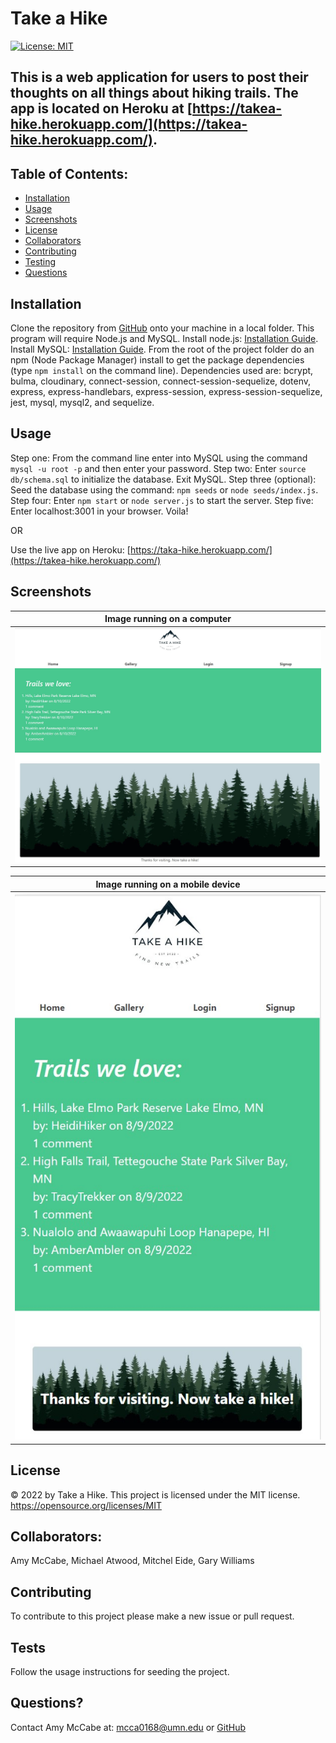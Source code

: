 # Take a Hike

[![License: MIT](https://img.shields.io/badge/License-MIT-yellow.svg)](https://opensource.org/licenses/MIT)

## This is a web application for users to post their thoughts on all things about hiking trails. The app is located on Heroku at [https://takea-hike.herokuapp.com/](https://takea-hike.herokuapp.com/).

## Table of Contents:

- [Installation](#installation)
- [Usage](#usage)
- [Screenshots](#screenshots)
- [License](#license)
- [Collaborators](#collaborators)
- [Contributing](#contributing)
- [Testing](#tests)
- [Questions](#questions)

## Installation

Clone the repository from [GitHub](https://github.com/willig0203/Take-A-Hike) onto your machine in a local folder. This program will require Node.js and MySQL. Install node.js: [Installation Guide](https://coding-boot-camp.github.io/full-stack/nodejs/how-to-install-nodejs). Install MySQL: [Installation Guide](https://coding-boot-camp.github.io/full-stack/mysql/mysql-installation-guide). From the root of the project folder do an npm (Node Package Manager) install to get the package dependencies (type `npm install` on the command line). Dependencies used are: bcrypt, bulma, cloudinary, connect-session, connect-session-sequelize, dotenv, express, express-handlebars, express-session, express-session-sequelize, jest, mysql, mysql2, and sequelize.

## Usage

Step one: From the command line enter into MySQL using the command `mysql -u root -p` and then enter your password. Step two: Enter `source db/schema.sql` to initialize the database. Exit MySQL. Step three (optional): Seed the database using the command: `npm seeds` or `node seeds/index.js`. Step four: Enter `npm start` or `node server.js` to start the server. Step five: Enter localhost:3001 in your browser. Voila!

OR

Use the live app on Heroku: [https://taka-hike.herokuapp.com/](https://takea-hike.herokuapp.com/)

## Screenshots

|         <b>Image running on a computer</b>         |
| :------------------------------------------------: |
| ![space-1.jpg](./assets/images/homescreenshot.jpg) |

|         <b>Image running on a mobile device</b>          |
| :------------------------------------------------------: |
| ![space-2.jpg](./assets/images/homescreenshotmobile.jpg) |

## License

&copy; 2022 by Take a Hike.
This project is licensed under the MIT license.
https://opensource.org/licenses/MIT

## Collaborators:

Amy McCabe, Michael Atwood, Mitchel Eide, Gary Williams

## Contributing

To contribute to this project please make a new issue or pull request.

## Tests

Follow the usage instructions for seeding the project.

## Questions?

Contact Amy McCabe at: [mcca0168@umn.edu](mailto:mcca0168@umn.edu) or [GitHub](https://github.com/McAmy2001/)
